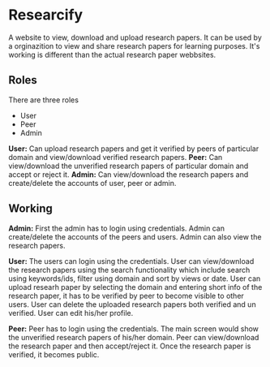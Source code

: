# Researcify
A website to view, download and upload research papers.
It can be used by a orginazition to view and share research papers for learning purposes.
It's working is different than the actual research paper webbsites.

## Roles
There are three roles
- User
- Peer
- Admin

**User:** Can upload research papers and get it verified by peers of particular domain and view/download verified research papers.
**Peer:** Can view/download the unverified research papers of particular domain and accept or reject it.
**Admin:** Can view/download the research papers and create/delete the accounts of user, peer or admin.

## Working
**Admin:** First the admin has to login using credentials.
Admin can create/delete the accounts of the peers and users.
Admin can also view the research papers.

**User:** The users can login using the credentials.
User can view/download the research papers using the search functionality which include search using keywords/ids, filter using domain and sort by views or date.
User can upload researh paper by selecting the domain and entering short info of the research paper, it has to be verified by peer to become visible to other users.
User can delete the uploaded research papers both verified and un verified.
User can edit his/her profile.

**Peer:** Peer has to login using the credentials.
The main screen would show the unverified research papers of his/her domain.
Peer can view/download the research paper and then accept/reject it.
Once the research paper is verified, it becomes public.
